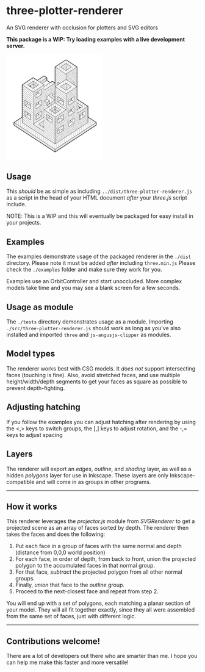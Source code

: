 # three-plotter-renderer
An SVG renderer with occlusion for plotters and SVG editors

**This package is a WIP: Try loading examples with a live development server.**

<img src="./examples/output/example02.png" width="50%">

## Usage

This _should_ be as simple as including `../dist/three-plotter-renderer.js` as a script in the head of your HTML document _after_ your *three.js* script include.

NOTE: This is a WIP and this will eventually be packaged for easy install in your projects.

## Examples

The examples demonstrate usage of the packaged renderer in the `./dist` directory. Please note it must be added _after_ including `three.min.js`
Please check the `./examples` folder and make sure they work for you.

Examples use an OrbitController and start unoccluded. More complex models take time and you may see a blank screen for a few seconds.

## Usage as module

The `./tests` directory demonstrates usage as a module. Importing `./src/three-plotter-renderer.js` should work as long as you've also installed and imported `three` and `js-angusjs-clipper` as modules.

## Model types

The renderer works best with CSG models. It _does not_ support intersecting faces (touching is fine). Also, avoid stretched faces, and use multiple height/width/depth segments to get your faces as square as possible to prevent depth-fighting.

## Adjusting hatching

If you follow the examples you can adjust hatching after rendering by using the <,> keys to switch groups, the \[,\] keys to adjust rotation, and the -,= keys to adjust spacing

## Layers

The renderer will export an _edges_, _outline_, and _shading_ layer, as well as a hidden _polygons_ layer for use in Inkscape. These layers are only Inkscape-compatible and will come in as groups in other programs.

---

## How it works

This renderer leverages the _projector.js_ module from _SVGRenderer_ to get a projected scene as an array of faces sorted by depth. The renderer then takes the faces and does the following:

1. Put each face in a group of faces with the same normal and depth (distance from 0,0,0 world position)
2. For each face, in order of depth, from back to front, union the projected polygon to the accumulated faces in that normal group.
3. For that face, _subtract_ the projected polygon from all other normal groups.
4. Finally, _union_ that face to the _outline_ group.
5. Proceed to the next-closest face and repeat from step 2.

You will end up with a set of polygons, each matching a planar section of your model. They will all fit together exactly, since they all were assembled from the same set of faces, just with different logic.

---

## Contributions welcome!

There are a lot of developers out there who are smarter than me. I hope you can help me make this faster and more versatile!
